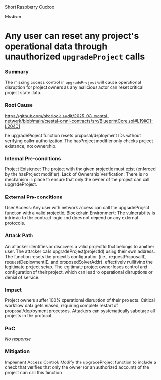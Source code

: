 Short Raspberry Cuckoo

Medium

# Any user can reset any project's operational data through unauthorized `upgradeProject` calls

### Summary

The missing access control in `upgradeProject` will cause operational disruption for project owners as any malicious actor can reset critical project state data.

### Root Cause

https://github.com/sherlock-audit/2025-03-crestal-network/blob/main/crestal-omni-contracts/src/BlueprintCore.sol#L198C1-L204C1

he upgradeProject function resets proposal/deployment IDs without verifying caller authorization. The hasProject modifier only checks project existence, not ownership.

### Internal Pre-conditions

Project Existence: The project with the given projectId must exist (enforced by the hasProject modifier).
Lack of Ownership Verification: There is no mechanism in place to ensure that only the owner of the project can call upgradeProject.

### External Pre-conditions

User Access: Any user with network access can call the upgradeProject function with a valid projectId.
Blockchain Environment: The vulnerability is intrinsic to the contract logic and does not depend on any external protocols.

### Attack Path

An attacker identifies or discovers a valid projectId that belongs to another user.
The attacker calls upgradeProject(projectId) using their own address.
The function resets the project’s configuration (i.e., requestProposalID, requestDeploymentID, and proposedSolverAddr), effectively nullifying the legitimate project setup.
The legitimate project owner loses control and configuration of their project, which can lead to operational disruptions or denial of service.


### Impact

Project owners suffer 100% operational disruption of their projects. Critical workflow data gets erased, requiring complete restart of proposal/deployment processes. Attackers can systematically sabotage all projects in the protocol.

### PoC

_No response_

### Mitigation

Implement Access Control: Modify the upgradeProject function to include a check that verifies that only the owner (or an authorized account) of the project can call this function